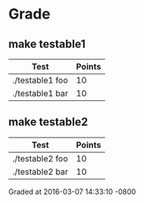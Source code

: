 # Grade
## make testable1
| Test | Points |
| ---- | ------ |
| ./testable1 foo | 10 |
| ./testable1 bar | 10 |
## make testable2
| Test | Points |
| ---- | ------ |
| ./testable2 foo | 10 |
| ./testable2 bar | 10 |
Graded at 2016-03-07 14:33:10 -0800